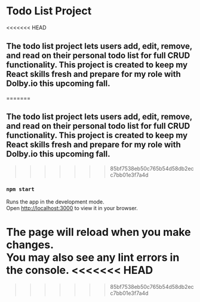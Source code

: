 # Todo List Project

<<<<<<< HEAD
## The todo list project lets users add, edit, remove, and read on their personal todo list for full CRUD functionality. This project is created to keep my React skills fresh and prepare for my role with Dolby.io this upcoming fall.
=======
## The todo list project lets users add, edit, remove, and read on their personal todo list for full CRUD functionality. This project is created to keep my React skills fresh and prepare for my role with Dolby.io this upcoming fall. 
>>>>>>> 85bf7538eb50c765b54d58db2ecc7bb01e3f7a4d

### `npm start`

Runs the app in the development mode.\
Open [http://localhost:3000](http://localhost:3000) to view it in your browser.

The page will reload when you make changes.\
You may also see any lint errors in the console.
<<<<<<< HEAD
=======

>>>>>>> 85bf7538eb50c765b54d58db2ecc7bb01e3f7a4d
